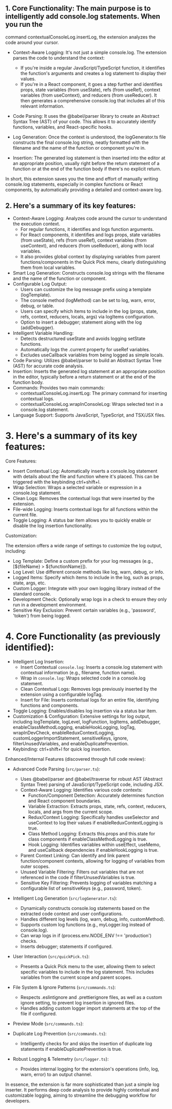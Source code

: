 ## 1. Core Functionality: The main purpose is to intelligently add console.log statements. When you run the

command contextualConsoleLog.insertLog, the extension analyzes the code around your cursor.

- Context-Aware Logging: It's not just a simple console.log. The extension parses the code to understand
  the context:
  - If you're inside a regular JavaScript/TypeScript function, it identifies the function's arguments and
    creates a log statement to display their values.
  - If you're in a React component, it goes a step further and identifies props, state variables (from
    useState), refs (from useRef), context variables (from useContext), and reducers (from useReducer).
    It then generates a comprehensive console.log that includes all of this relevant information.

- Code Parsing: It uses the @babel/parser library to create an Abstract Syntax Tree (AST) of your code.
  This allows it to accurately identify functions, variables, and React-specific hooks.

- Log Generation: Once the context is understood, the logGenerator.ts file constructs the final console.log
  string, neatly formatted with the filename and the name of the function or component you're in.

- Insertion: The generated log statement is then inserted into the editor at an appropriate position,
  usually right before the return statement of a function or at the end of the function body if there's no
  explicit return.

In short, this extension saves you the time and effort of manually writing console.log statements,
especially in complex functions or React components, by automatically providing a detailed and
context-aware log.

## 2. Here's a summary of its key features:

- Context-Aware Logging: Analyzes code around the cursor to understand the execution context.
  - For regular functions, it identifies and logs function arguments.
  - For React components, it identifies and logs props, state variables (from useState), refs (from useRef), context variables (from useContext), and reducers (from useReducer), along
    with local variables.
  - It also provides global context by displaying variables from parent functions/components in the Quick Pick menu, clearly distinguishing them from local variables.
- Smart Log Generation: Constructs console.log strings with the filename and the name of the function or component.
- Configurable Log Output:
  - Users can customize the log message prefix using a template (logTemplate).
  - The console method (logMethod) can be set to log, warn, error, debug, or table.
  - Users can specify which items to include in the log (props, state, refs, context, reducers, locals, args) via logItems configuration.
  - Option to insert a debugger; statement along with the log (addDebugger).
- Intelligent Variable Handling:
  - Detects destructured useState and avoids logging setState functions.
  - Automatically logs the .current property for useRef variables.
  - Excludes useCallback variables from being logged as simple locals.
- Code Parsing: Utilizes @babel/parser to build an Abstract Syntax Tree (AST) for accurate code analysis.
- Insertion: Inserts the generated log statement at an appropriate position in the editor, typically before a return statement or at the end of the function body.
- Commands: Provides two main commands:
  - contextualConsoleLog.insertLog: The primary command for inserting contextual logs.
  - contextualConsoleLog.wrapInConsoleLog: Wraps selected text in a console.log statement.
- Language Support: Supports JavaScript, TypeScript, and TSX/JSX files.

# 3. Here's a summary of its key features:

Core Features:

- Insert Contextual Log: Automatically inserts a console.log statement with details about the file and function where it's placed. This can be triggered with the keybinding ctrl+shift+l.
- Wrap Selection: Wraps a selected variable or expression in a console.log statement.
- Clean Logs: Removes the contextual logs that were inserted by the extension.
- File-wide Logging: Inserts contextual logs for all functions within the current file.
- Toggle Logging: A status bar item allows you to quickly enable or disable the log insertion functionality.

Customization:

The extension offers a wide range of settings to customize the log output, including:

- Log Template: Define a custom prefix for your log messages (e.g., [${fileName} > ${functionName}]).
- Log Level: Use different console methods like log, warn, debug, or info.
- Logged Items: Specify which items to include in the log, such as props, state, args, etc.
- Custom Logger: Integrate with your own logging library instead of the standard console.
- Development Check: Optionally wrap logs in a check to ensure they only run in a development environment.
- Sensitive Key Exclusion: Prevent certain variables (e.g., 'password', 'token') from being logged.

# 4. Core Functionality (as previously identified):

- Intelligent Log Insertion:
  - Insert Contextual `console.log`: Inserts a console.log statement with contextual information (e.g., filename, function name).
  - Wrap in `console.log`: Wraps selected code in a console.log statement.
  - Clean Contextual Logs: Removes logs previously inserted by the extension using a configurable logTag.
  - Insert for File: Inserts contextual logs for an entire file, identifying functions and components.
- Toggle Logging: Enables/disables log insertion via a status bar item.
- Customization & Configuration: Extensive settings for log output, including logTemplate, logLevel, logFunction, logItems, addDebugger, enableClassMethodLogging, enableHookLogging,
  logTag, wrapInDevCheck, enableReduxContextLogging, customLoggerImportStatement, sensitiveKeys, ignore, filterUnusedVariables, and
  enableDuplicatePrevention.
- Keybinding: ctrl+shift+l for quick log insertion.

Enhanced/Internal Features (discovered through full code review):

- Advanced Code Parsing (`src/parser.ts`):
  - Uses @babel/parser and @babel/traverse for robust AST (Abstract Syntax Tree) parsing of JavaScript/TypeScript code, including JSX.
  - Context-Aware Logging: Identifies various code contexts:
    - Function/Component Detection: Accurately determines function and React component boundaries.
    - Variable Extraction: Extracts props, state, refs, context, reducers, locals, and args from the current scope.
    - Redux/Context Logging: Specifically handles useSelector and useContext to log their values if enableReduxContextLogging is true.
    - Class Method Logging: Extracts this.props and this.state for class components if enableClassMethodLogging is true.
    - Hook Logging: Identifies variables within useEffect, useMemo, and useCallback dependencies if enableHookLogging is true.
  - Parent Context Linking: Can identify and link parent function/component contexts, allowing for logging of variables from outer scopes.
  - Unused Variable Filtering: Filters out variables that are not referenced in the code if filterUnusedVariables is true.
  - Sensitive Key Filtering: Prevents logging of variables matching a configurable list of sensitiveKeys (e.g., password, token).

- Intelligent Log Generation (`src/logGenerator.ts`):
  - Dynamically constructs console.log statements based on the extracted code context and user configurations.
  - Handles different log levels (log, warn, debug, info, customMethod).
  - Supports custom log functions (e.g., myLogger.log instead of console.log).
  - Can wrap logs in if (process.env.NODE_ENV !== 'production') checks.
  - Inserts debugger; statements if configured.
- User Interaction (`src/quickPick.ts`):
  - Presents a Quick Pick menu to the user, allowing them to select specific variables to include in the log statement. This includes variables from the current scope and parent scopes.
- File System & Ignore Patterns (`src/commands.ts`):
  - Respects .eslintignore and .prettierignore files, as well as a custom ignore setting, to prevent log insertion in ignored files.
  - Handles adding custom logger import statements at the top of the file if configured.
- Preview Mode (`src/commands.ts`):
- Duplicate Log Prevention (`src/commands.ts`):
  - Intelligently checks for and skips the insertion of duplicate log statements if enableDuplicatePrevention is true.
- Robust Logging & Telemetry (`src/logger.ts`):
  - Provides internal logging for the extension's operations (info, log, warn, error) to an output channel.

In essence, the extension is far more sophisticated than just a simple log inserter. It performs deep code analysis to provide highly contextual and customizable logging, aiming to
streamline the debugging workflow for developers.
